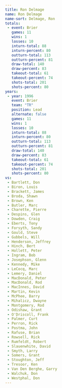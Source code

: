 ```yaml
---
title: Ron Delmage
name: Ron Delmage
name-sort: Delmage, Ron
totals:
 - event: Brier
   games: 11
   wins: 1
   losses: 10
   inturn-total: 88
   inturn-percent: 80
   outturn-total: 113
   outturn-percent: 81
   draw-total: 140
   draw-percent: 83
   takeout-total: 61
   takeout-percent: 74
   shots-total: 201
   shots-percent: 80
years:
 - year: 1996
   event: Brier
   team: "TR"
   position: Lead
   alternate: false
   games: 11
   wins: 1
   losses: 10
   inturn-total: 88
   inturn-percent: 80
   outturn-total: 113
   outturn-percent: 81
   draw-total: 140
   draw-percent: 83
   takeout-total: 61
   takeout-percent: 74
   shots-total: 201
   shots-percent: 80
vs:
 - Bartlett, Don
 - Biron, Louis
 - Brackett, James
 - Broda, Shawn
 - Brown, Ken
 - Butler, Marc
 - Charette, Pierre
 - Despins, Glen
 - Dowden, Craig
 - Eberts, Tony
 - Forsyth, Sandy
 - Gould, Steve
 - Gubbels, Will
 - Henderson, Jeffrey
 - Hinch, Bert
 - Hollett, Peter
 - Ingram, Bob
 - Josephson, Glenn
 - Kennedy, Mike
 - LeCocq, Marc
 - Lemery, Daniel
 - MacDonald, Peter
 - MacDonald, Rod
 - MacInnes, David
 - Martin, Kevin
 - McPhee, Barry
 - Mihalicz, Dwayne
 - Montgomery, Rod
 - Odishaw, Grant
 - O'Driscoll, Frank
 - Palmer, Curt
 - Perron, Rick
 - Postma, John
 - Rafuse, Brian
 - Rowsell, Rick
 - Rumfeldt, Robert
 - Slauenwhite, David
 - Smyth, Larry
 - Somers, Grant
 - Stoughton, Jeff
 - Tresoor, Ken
 - Van Den Berghe, Garry
 - Walchuk, Don
 - Westphal, Don
---
```

